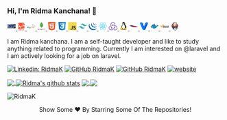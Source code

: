 ### Hi, I'm Ridma Kanchana! 👋


<a align="center" href="https://github.com/RidmaK"> <img width="20px" src="https://raw.githubusercontent.com/devicons/devicon/master/icons/php/php-original.svg" alt="RidmaK: PHP" /> <img width="18px" src="https://raw.githubusercontent.com/devicons/devicon/master/icons/laravel/laravel-plain-wordmark.svg" alt="RidmaK: Laravel" /> <img width="20px" src="https://raw.githubusercontent.com/devicons/devicon/master/icons/mysql/mysql-original-wordmark.svg" alt="RidmaK: MySQL" /> <img width="20px" src="https://raw.githubusercontent.com/devicons/devicon/master/icons/mongodb/mongodb-original-wordmark.svg" alt="RidmaK: mongoDB" />  <img width="20px" src="https://raw.githubusercontent.com/devicons/devicon/master/icons/html5/html5-original.svg" alt="RidmaK: HTML5" /> <img width="20px" src="https://raw.githubusercontent.com/devicons/devicon/master/icons/css3/css3-original.svg" alt="RidmaK: CSS3" /> <img width="20px" src="https://raw.githubusercontent.com/devicons/devicon/master/icons/javascript/javascript-original.svg" alt="RidmaK: Javascript" /> <img width="20px" src="https://raw.githubusercontent.com/devicons/devicon/master/icons/tailwindcss/tailwindcss-plain.svg" alt="RidmaK: Tailwindcss" /> <img width="20px" src="https://raw.githubusercontent.com/devicons/devicon/master/icons/jquery/jquery-original.svg" alt="RidmaK: Jquery" /> <img width="20px" src="https://raw.githubusercontent.com/devicons/devicon/master/icons/react/react-original.svg" alt="RidmaK: React" /> <img width="20px" src="https://raw.githubusercontent.com/devicons/devicon/master/icons/redux/redux-original.svg" alt="RidmaK: Redux" /> <img width="20px" src="https://raw.githubusercontent.com/devicons/devicon/master/icons/linux/linux-original.svg" alt="RidmaK: Linux" /> <img width="20px" src="https://raw.githubusercontent.com/devicons/devicon/master/icons/apache/apache-original.svg" alt="RidmaK: Apache" /> <img width="20px" src="https://raw.githubusercontent.com/devicons/devicon/master/icons/vagrant/vagrant-original.svg" alt="RidmaK: Vagrant" /> <img width="20px" src="https://raw.githubusercontent.com/devicons/devicon/master/icons/docker/docker-original.svg" alt="RidmaK: Docker" /> <img width="20px" src="https://raw.githubusercontent.com/devicons/devicon/master/icons/amazonwebservices/amazonwebservices-original-wordmark.svg" alt="RidmaK: AWS" /> <img width="20px" src="https://raw.githubusercontent.com/devicons/devicon/master/icons/jenkins/jenkins-original.svg" alt="RidmaK: Jenkins" /> </a>

I am Ridma kanchana. I am a self-taught developer and like to study anything related to programming. Currently I am interested on @laravel and I am actively looking for a job on laravel.

[![Linkedin: RidmaK](https://img.shields.io/badge/-RidmaK-blue?style=flat-square&logo=Linkedin&logoColor=white&link=https://www.linkedin.com/in/RidmaK/)](https://www.linkedin.com/in/ridma-athukorala/)
[![GitHub RidmaK](https://img.shields.io/github/followers/RidmaK?label=follow&style=social)](https://github.com/RidmaK)
[![GitHub RidmaK](https://img.shields.io/github/stars/RidmaK?label=stars&style=social)](https://github.com/RidmaK)
[![website](https://img.shields.io/badge/PortfolioWebsite-Ridma.live-2648ff?style=flat-square&logo=google-chrome)](https://Ridma.live/)







<!--START_SECTION:thakku-->
 <a href="https://github.com/RidmaK">
    <img height="150px" align="center" src="https://github-readme-stats.vercel.app/api/top-langs/?username=ridmak&theme=nord&layout=compact&langs_count=6" />
</a>
 <a href="https://github.com/RidmaK">
                <img height="150px" align="center" src="https://github-readme-stats.vercel.app/api?username=RidmaK&show_icons=true&theme=nord&line_height=27" alt="Ridma's github stats"/></a>
 <a href="https://github.com/RidmaK/Gym">
 <img align="center" src="https://github-readme-stats.vercel.app/api/pin/?username=RidmaK&repo=Gym&theme=nord" />
</a>
 <a href="https://github.com/RidmaK/SmartShopping">
 <img align="center" src="https://github-readme-stats.vercel.app/api/pin/?username=RidmaK&repo=SmartShopping&theme=nord" />
</a>

<p align="left"> <img src="https://komarev.com/ghpvc/?username=RidmaK&label=Page Views&color=blue&style=plastic" alt="RidmaK" /> </p>

<div align="center">

<p>Show Some ❤️ By Starring Some Of The Repositories!</p>

</div>

<!--END_SECTION:thakku-->


